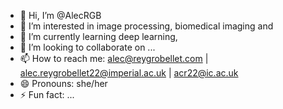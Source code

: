 - 👋 Hi, I’m @AlecRGB
- 👀 I’m interested in image processing, biomedical imaging and 
- 🌱 I’m currently learning deep learning, 
- 💞️ I’m looking to collaborate on ...
- 📫 How to reach me: alec@reygrobellet.com | alec.reygrobellet22@imperial.ac.uk | acr22@ic.ac.uk
- 😄 Pronouns: she/her
- ⚡ Fun fact: ...

<!---
AlecRGB/AlecRGB is a ✨ special ✨ repository because its `README.md` (this file) appears on your GitHub profile.
You can click the Preview link to take a look at your changes.
--->
